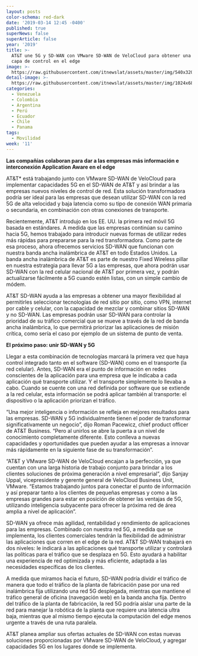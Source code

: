 ```yaml
---
layout: posts
color-schema: red-dark
date: '2019-03-14 12:45 -0400'
published: true
superNews: false
superArticle: false
year: '2019'
title: >-
  AT&T une 5G y SD-WAN con VMware SD-WAN de VeloCloud para obtener una nueva
  capa de control en el edge 
image: >-
  https://raw.githubusercontent.com/itnewslat/assets/master/img/540x320/Antenas-5G-p.jpg
detail-image: >-
  https://raw.githubusercontent.com/itnewslat/assets/master/img/1024x680/Antenas-5G-g.jpg
categories:
  - Venezuela
  - Colombia
  - Argentina
  - Perú
  - Ecuador
  - Chile
  - Panama
tags:
  - Movilidad
week: '11'
---
```

**Las compañías colaboran para dar a las empresas más información e interconexión Application Aware en el edge**

AT&T* está trabajando junto con VMware SD-WAN de VeloCloud para implementar capacidades 5G en el SD-WAN de AT&T y así brindar a las empresas nuevos niveles de control de red. Esta solución transformadora podría ser ideal para las empresas que desean utilizar SD-WAN con la red 5G de alta velocidad y baja latencia como su tipo de conexión WAN primaria o secundaria, en combinación con otras conexiones de transporte.
	
Recientemente, AT&T introdujo en los EE. UU. la primera red móvil 5G basada en estándares. A medida que las empresas continúan su camino hacia 5G, hemos trabajado para introducir nuevas formas de utilizar redes más rápidas para prepararse para la red transformadora. Como parte de esa proceso, ahora ofrecemos servicios SD-WAN que funcionan con nuestra banda ancha inalámbrica de AT&T en todo Estados Unidos. La banda ancha inalámbrica de AT&T es parte de nuestro Fixed Wireless pillar en nuestra estrategia para llevar 5G a las empresas, que ahora podrán usar SD-WAN con la red celular nacional de AT&T por primera vez, y podrán actualizarse fácilmente a 5G cuando estén listas, con un simple cambio de módem.

AT&T SD-WAN ayuda a las empresas a obtener una mayor flexibilidad al permitirles seleccionar tecnologías de red sitio por sitio, como VPN, internet por cable y celular, con la capacidad de mezclar y combinar sitios SD-WAN y no SD-WAN. Las empresas podrán usar SD-WAN para controlar la prioridad de su tráfico comercial que se mueve a través de la red de banda ancha inalámbrica, lo que permitirá priorizar las aplicaciones de misión crítica, como sería el caso por ejemplo de un sistema de punto de venta.

**El próximo paso: unir SD-WAN y 5G**

Llegar a esta combinación de tecnologías marcará la primera vez que haya control integrado tanto en el software (SD-WAN) como en el transporte (la red celular). Antes, SD-WAN era el punto de información en redes conscientes de la aplicación para una empresa que le indicaba a cada aplicación qué transporte utilizar. Y el transporte simplemente lo llevaba a cabo. Cuando se cuente con una red definida por software que se extiende a la red celular, esta información se podrá aplicar también al transporte: el dispositivo o la aplicación priorizan el tráfico.

“Una mejor inteligencia o información se refleja en mejores resultados para las empresas. SD-WAN y 5G individualmente tienen el poder de transformar significativamente un negocio”, dijo Roman Pacewicz, chief product officer de AT&T Business. “Pero al unirlos se abre la puerta a un nivel de conocimiento completamente diferente. Esto conlleva a nuevas capacidades y oportunidades que pueden ayudar a las empresas a innovar más rápidamente en la siguiente fase de su transformación”.

“AT&T y VMware SD-WAN de VeloCloud encajan a la perfección, ya que cuentan con una larga historia de trabajo conjunto para brindar a los clientes soluciones de próxima generación a nivel empresarial”, dijo Sanjay Uppal, vicepresidente y gerente general de VeloCloud Business Unit, VMware. “Estamos trabajando juntos para conectar el punto de información y así preparar tanto a los clientes de pequeñas empresas y como a las empresas grandes para estar en posición de obtener las ventajas de 5G, utilizando inteligencia subyacente para ofrecer la próxima red de área amplia a nivel de aplicación”.

SD-WAN ya ofrece más agilidad, rentabilidad y rendimiento de aplicaciones para las empresas. Combinado con nuestra red 5G, a medida que se implementa, los clientes comerciales tendrán la flexibilidad de administrar las aplicaciones que corren en el edge de la red. AT&T SD-WAN trabajará en dos niveles: le indicará a las aplicaciones qué transporte utilizar y controlará las políticas para el tráfico que se desplaza en 5G. Esto ayudará a habilitar una experiencia de red optimizada y más eficiente, adaptada a las necesidades específicas de los clientes.

A medida que miramos hacia el futuro, SD-WAN podría dividir el tráfico de manera que todo el tráfico de la planta de fabricación pase por una red inalámbrica fija utilizando una red 5G desplegada, mientras que mantiene el tráfico general de oficina (navegación web) en la banda ancha fija. Dentro del tráfico de la planta de fabricación, la red 5G podría aislar una parte de la red para manejar la robótica de la planta que requiere una latencia ultra baja, mientras que al mismo tiempo ejecuta la computación del edge menos urgente a través de una ruta paralela.

AT&T planea ampliar sus ofertas actuales de SD-WAN con estas nuevas soluciones proporcionadas por VMware SD-WAN de VeloCloud, y agregar capacidades 5G en los lugares donde se implementa.